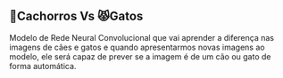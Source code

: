 ## 🐶Cachorros Vs 😾Gatos
Modelo de Rede Neural Convolucional que vai aprender a diferença nas imagens de cães e gatos e quando apresentarmos novas imagens ao modelo, ele será capaz de prever se a imagem é de um cão ou gato de forma automática.
